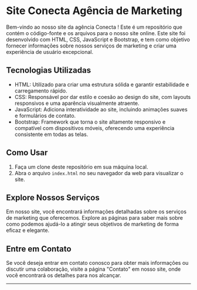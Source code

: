 # Site Conecta Agência de Marketing

Bem-vindo ao nosso site da agência Conecta ! Este é um repositório que contém o código-fonte e os arquivos para o nosso site online. Este site foi desenvolvido com HTML, CSS, JavaScript e Bootstrap, e tem como objetivo fornecer informações sobre nossos serviços de marketing e criar uma experiência de usuário excepcional.

## Tecnologias Utilizadas

- HTML: Utilizado para criar uma estrutura sólida e garantir estabilidade e carregamento rápido.
- CSS: Responsável por dar estilo e coesão ao design do site, com layouts responsivos e uma aparência visualmente atraente.
- JavaScript: Adiciona interatividade ao site, incluindo animações suaves e formulários de contato.
- Bootstrap: Framework que torna o site altamente responsivo e compatível com dispositivos móveis, oferecendo uma experiência consistente em todas as telas.

## Como Usar

1. Faça um clone deste repositório em sua máquina local.
2. Abra o arquivo `index.html` no seu navegador da web para visualizar o site.

## Explore Nossos Serviços

Em nosso site, você encontrará informações detalhadas sobre os serviços de marketing que oferecemos. Explore as páginas para saber mais sobre como podemos ajudá-lo a atingir seus objetivos de marketing de forma eficaz e elegante.

## Entre em Contato

Se você deseja entrar em contato conosco para obter mais informações ou discutir uma colaboração, visite a página "Contato" em nosso site, onde você encontrará os detalhes para nos alcançar.



---

